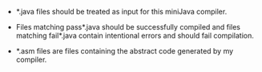 + *.java files should be treated as input for this miniJava compiler.

+ Files matching pass*.java should be successfully compiled and files matching fail*.java contain intentional errors and should fail compilation.

+ *.asm files are files containing the abstract code generated by my compiler.
